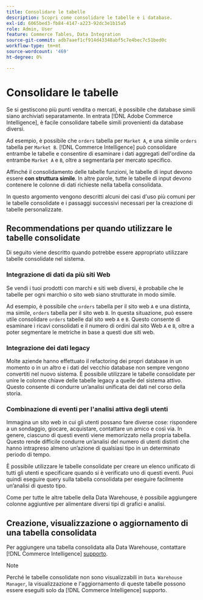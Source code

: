 ```yaml
---
title: Consolidare le tabelle
description: Scopri come consolidare le tabelle e i database.
exl-id: 6065bed3-fb84-4147-a223-92dc3e1b15a5
role: Admin, User
feature: Commerce Tables, Data Integration
source-git-commit: adb7aaef1cf914d43348abf5c7e4bec7c51bed0c
workflow-type: tm+mt
source-wordcount: '469'
ht-degree: 0%

---
```


# Consolidare le tabelle

Se si gestiscono più punti vendita o mercati, è possibile che database simili siano archiviati separatamente. In entrata [!DNL Adobe Commerce Intelligence], è facile consolidare tabelle simili provenienti da database diversi.

Ad esempio, è possibile che `orders` tabella per `Market A`, e una simile `orders` tabella per `Market B`. [!DNL Commerce Intelligence] può consolidare entrambe le tabelle e consentire di esaminare i dati aggregati dell&#39;ordine da entrambe `Market A` e `B`, oltre a segmentarla per mercato specifico.

Affinché il consolidamento delle tabelle funzioni, le tabelle di input devono essere **con struttura simile**. In altre parole, tutte le tabelle di input devono contenere le colonne di dati richieste nella tabella consolidata.

In questo argomento vengono descritti alcuni dei casi d&#39;uso più comuni per le tabelle consolidate e i passaggi successivi necessari per la creazione di tabelle personalizzate.

## Recommendations per quando utilizzare le tabelle consolidate

Di seguito viene descritto quando potrebbe essere appropriato utilizzare tabelle consolidate nel sistema.

### Integrazione di dati da più siti Web

Se vendi i tuoi prodotti con marchi e siti web diversi, è probabile che le tabelle per ogni marchio o sito web siano strutturate in modo simile.

Ad esempio, è possibile che `orders` tabella per il sito web `A` e una distinta, ma simile, `orders` tabella per il sito web `B`. In questa situazione, può essere utile consolidare `orders` tabelle dal sito web `A` e `B`. Questo consente di esaminare i ricavi consolidati e il numero di ordini dal sito Web `A` e `B`, oltre a poter segmentare le metriche in base a questi due siti web.

### Integrazione dei dati legacy

Molte aziende hanno effettuato il refactoring dei propri database in un momento o in un altro e i dati del vecchio database non sempre vengono convertiti nel nuovo sistema. È possibile utilizzare le tabelle consolidate per unire le colonne chiave delle tabelle legacy a quelle del sistema attivo. Questo consente di condurre un’analisi unificata dei dati nel corso della storia.

### Combinazione di eventi per l&#39;analisi attiva degli utenti

Immagina un sito web in cui gli utenti possano fare diverse cose: rispondere a un sondaggio, giocare, acquistare, contattare un amico e così via. In genere, ciascuno di questi eventi viene memorizzato nella propria tabella. Questo rende difficile condurre un’analisi del numero di utenti distinti che hanno intrapreso almeno un’azione di qualsiasi tipo in un determinato periodo di tempo.

È possibile utilizzare le tabelle consolidate per creare un elenco unificato di tutti gli utenti e specificare quando si è verificato uno di questi eventi. Puoi quindi eseguire query sulla tabella consolidata per eseguire facilmente un’analisi di questo tipo.

Come per tutte le altre tabelle della Data Warehouse, è possibile aggiungere colonne aggiuntive per alimentare diversi tipi di grafici e analisi.

## Creazione, visualizzazione o aggiornamento di una tabella consolidata

Per aggiungere una tabella consolidata alla Data Warehouse, contattare [!DNL Commerce Intelligence] [supporto](../guide-overview.md#Submitting-a-Support-Ticket).

>[!NOTE]
>
>Perché le tabelle consolidate non sono visualizzabili in `Data Warehouse Manager`, la visualizzazione e l&#39;aggiornamento di queste tabelle possono essere eseguiti solo da [!DNL Commerce Intelligence] supporto.
